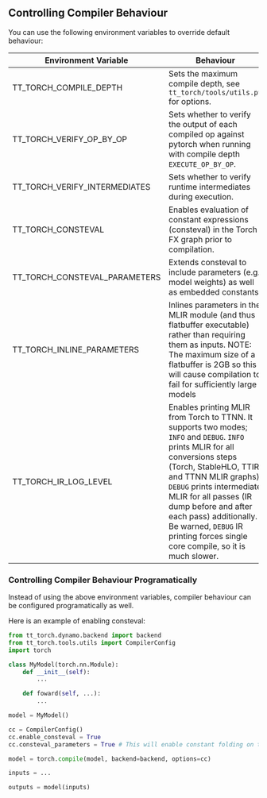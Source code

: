 ## Controlling Compiler Behaviour

You can use the following environment variables to override default behaviour:

| Environment Variable | Behaviour | Default |
| -------------------- | --------- | --------
| TT_TORCH_COMPILE_DEPTH | Sets the maximum compile depth, see `tt_torch/tools/utils.py` for options. | `EXECUTE` |
| TT_TORCH_VERIFY_OP_BY_OP | Sets whether to verify the output of each compiled op against pytorch when running with compile depth `EXECUTE_OP_BY_OP`. | False |
| TT_TORCH_VERIFY_INTERMEDIATES | Sets whether to verify runtime intermediates during execution. | False |
| TT_TORCH_CONSTEVAL | Enables evaluation of constant expressions (consteval) in the Torch FX graph prior to compilation. | False |
| TT_TORCH_CONSTEVAL_PARAMETERS | Extends consteval to include parameters (e.g., model weights) as well as embedded constants. | False |
| TT_TORCH_INLINE_PARAMETERS | Inlines parameters in the MLIR module (and thus flatbuffer executable) rather than requiring them as inputs. NOTE: The maximum size of a flatbuffer is 2GB so this will cause compilation to fail for sufficiently large models | False |
| TT_TORCH_IR_LOG_LEVEL | Enables printing MLIR from Torch to TTNN. It supports two modes; `INFO` and `DEBUG`. `INFO` prints MLIR for all conversions steps (Torch, StableHLO, TTIR and TTNN MLIR graphs). `DEBUG` prints intermediate MLIR for all passes (IR dump before and after each pass) additionally. Be warned, `DEBUG` IR printing forces single core compile, so it is much slower. | Disable |

### Controlling Compiler Behaviour Programatically

Instead of using the above environment variables, compiler behaviour can be configured programatically as well.

Here is an example of enabling consteval:
```py
from tt_torch.dynamo.backend import backend
from tt_torch.tools.utils import CompilerConfig
import torch

class MyModel(torch.nn.Module):
    def __init__(self):
        ...

    def foward(self, ...):
        ...

model = MyModel()

cc = CompilerConfig()
cc.enable_consteval = True
cc.consteval_parameters = True # This will enable constant folding on the parameters in addition to any constants

model = torch.compile(model, backend=backend, options=cc)

inputs = ...

outputs = model(inputs)
```
